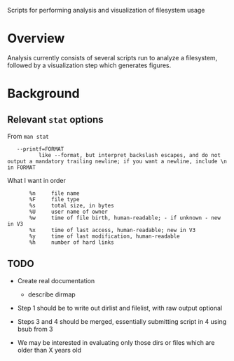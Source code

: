 Scripts for performing analysis and visualization of filesystem usage

# Overview

Analysis currently consists of several scripts run to analyze a filesystem, followed by a visualization step which generates figures.

# Background

## Relevant `stat` options

From `man stat`

       --printf=FORMAT
              like --format, but interpret backslash escapes, and do not output a mandatory trailing newline; if you want a newline, include \n in FORMAT

What I want in order
```
       %n     file name
       %F     file type
       %s     total size, in bytes
       %U     user name of owner
       %w     time of file birth, human-readable; - if unknown - new in V3
       %x     time of last access, human-readable; new in V3
       %y     time of last modification, human-readable    
       %h     number of hard links

```

## TODO

* Create real documentation
  * describe dirmap

* Step 1 should be to write out dirlist and filelist, with raw output optional
* Steps 3 and 4 should be merged, essentially submitting script in 4 using bsub from 3


* We may be interested in evaluating only those dirs or files which are older than X years old



